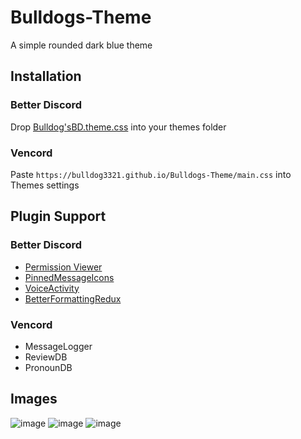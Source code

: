 # Bulldogs-Theme
A simple rounded dark blue theme

## Installation

### Better Discord
Drop [Bulldog'sBD.theme.css](https://bulldog3321.github.io/Bulldogs-Theme/Bulldog'sBD.theme.css) into your themes folder

### Vencord
Paste `https://bulldog3321.github.io/Bulldogs-Theme/main.css` into Themes settings

## Plugin Support

### Better Discord
* [Permission Viewer](https://betterdiscord.app/plugin/PermissionsViewer)
* [PinnedMessageIcons](https://github.com/Neodymium7/BetterDiscordStuff/tree/main/PinnedMessageIcons)
* [VoiceActivity](https://betterdiscord.app/plugin/VoiceActivity)
* [BetterFormattingRedux](https://betterdiscord.app/plugin/BetterFormattingRedux)

### Vencord
* MessageLogger
* ReviewDB
* PronounDB

## Images
![image](https://cdn.discordapp.com/attachments/825154270881775677/1005975186551611442/home.png)
![image](https://cdn.discordapp.com/attachments/825154270881775677/1005975186954276864/chat.png)
![image](https://cdn.discordapp.com/attachments/825154270881775677/1005975187436609546/settings.png)